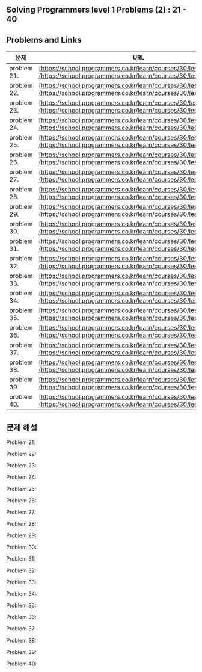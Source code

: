 ## Solving Programmers level 1 Problems (2) : 21 - 40
## Problems and Links

| 문제  | URL |
| --- | --- |
| problem 21. | [https://school.programmers.co.kr/learn/courses/30/lessons/136798](https://school.programmers.co.kr/learn/courses/30/lessons/136798) |
| problem 22. | [https://school.programmers.co.kr/learn/courses/30/lessons/135808](https://school.programmers.co.kr/learn/courses/30/lessons/135808) |
| problem 23. | [https://school.programmers.co.kr/learn/courses/30/lessons/134240](https://school.programmers.co.kr/learn/courses/30/lessons/134240) |
| problem 24. | [https://school.programmers.co.kr/learn/courses/30/lessons/133502](https://school.programmers.co.kr/learn/courses/30/lessons/133502) |
| problem 25. | [https://school.programmers.co.kr/learn/courses/30/lessons/133499](https://school.programmers.co.kr/learn/courses/30/lessons/133499) |
| problem 26. | [https://school.programmers.co.kr/learn/courses/30/lessons/132267](https://school.programmers.co.kr/learn/courses/30/lessons/132267) |
| problem 27. | [https://school.programmers.co.kr/learn/courses/30/lessons/131705](https://school.programmers.co.kr/learn/courses/30/lessons/131705) |
| problem 28. | [https://school.programmers.co.kr/learn/courses/30/lessons/131128](https://school.programmers.co.kr/learn/courses/30/lessons/131128) |
| problem 29. | [https://school.programmers.co.kr/learn/courses/30/lessons/118666](https://school.programmers.co.kr/learn/courses/30/lessons/118666) |
| problem 30. | [https://school.programmers.co.kr/learn/courses/30/lessons/92334](https://school.programmers.co.kr/learn/courses/30/lessons/92334) |
| problem 31. | [https://school.programmers.co.kr/learn/courses/30/lessons/87389](https://school.programmers.co.kr/learn/courses/30/lessons/87389) |
| problem 32. | [https://school.programmers.co.kr/learn/courses/30/lessons/86491](https://school.programmers.co.kr/learn/courses/30/lessons/86491) |
| problem 33. | [https://school.programmers.co.kr/learn/courses/30/lessons/86051](https://school.programmers.co.kr/learn/courses/30/lessons/86051) |
| problem 34. | [https://school.programmers.co.kr/learn/courses/30/lessons/82612](https://school.programmers.co.kr/learn/courses/30/lessons/82612) |
| problem 35. | [https://school.programmers.co.kr/learn/courses/30/lessons/81301](https://school.programmers.co.kr/learn/courses/30/lessons/81301) |
| problem 36. | [https://school.programmers.co.kr/learn/courses/30/lessons/77884](https://school.programmers.co.kr/learn/courses/30/lessons/77884) |
| problem 37. | [https://school.programmers.co.kr/learn/courses/30/lessons/77484](https://school.programmers.co.kr/learn/courses/30/lessons/77484) |
| problem 38. | [https://school.programmers.co.kr/learn/courses/30/lessons/76501](https://school.programmers.co.kr/learn/courses/30/lessons/76501) |
| problem 39. | [https://school.programmers.co.kr/learn/courses/30/lessons/72410](https://school.programmers.co.kr/learn/courses/30/lessons/72410) |
| problem 40. | [https://school.programmers.co.kr/learn/courses/30/lessons/70128](https://school.programmers.co.kr/learn/courses/30/lessons/70128) |

## 문제 해설

Problem 21: 

Problem 22: 

Problem 23: 

Problem 24: 

Problem 25: 

Problem 26: 

Problem 27: 

Problem 28: 

Problem 29: 

Problem 30: 

Problem 31: 

Problem 32: 

Problem 33: 

Problem 34: 

Problem 35: 

Problem 36: 

Problem 37: 

Problem 38: 

Problem 39: 

Problem 40: 

